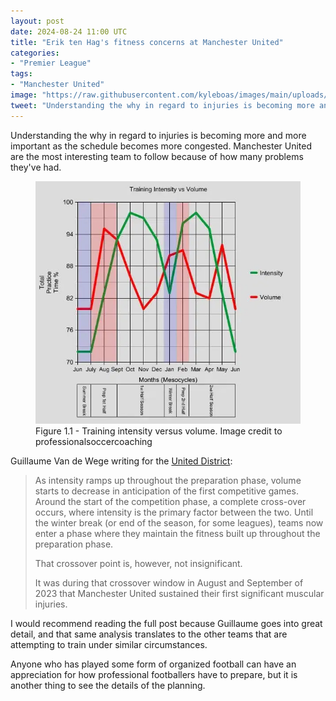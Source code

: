 ```yaml
---
layout: post
date: 2024-08-24 11:00 UTC
title: "Erik ten Hag's fitness concerns at Manchester United"
categories:
- "Premier League"
tags:
- "Manchester United"
image: "https://raw.githubusercontent.com/kyleboas/images/main/uploads/2024/08/24/Image-24Aug2024_01:25:20.png"
tweet: "Understanding the why in regard to injuries is becoming more and more important as the schedule becomes more congested. Manchester United are the most interesting team to follow because of how many problems they've had. @guillaumevdwege @UtdDistrict"
---
```


Understanding the why in regard to injuries is becoming more and more important as the schedule becomes more congested. Manchester United are the most interesting team to follow because of how many problems they've had.

<!---more--->

<figure>
    <img src="https://raw.githubusercontent.com/kyleboas/images/main/uploads/2024/08/24/Image-24Aug2024_01:17:39.png">
    <figcaption>Figure 1.1 - Training intensity versus volume. Image credit to professionalsoccercoaching</figcaption>
</figure>

Guillaume Van de Wege writing for the [United District](https://utddistrict.co.uk/man-utd-erik-ten-hag-injury-crisis-details/27/07/2024/):

> As intensity ramps up throughout the preparation phase, volume starts to decrease in anticipation of the first competitive games. Around the start of the competition phase, a complete cross-over occurs, where intensity is the primary factor between the two. Until the winter break (or end of the season, for some leagues), teams now enter a phase where they maintain the fitness built up throughout the preparation phase.
> 
> That crossover point is, however, not insignificant.
> 
> It was during that crossover window in August and September of 2023 that Manchester United sustained their first significant muscular injuries.

I would recommend reading the full post because Guillaume goes into great detail, and that same analysis translates to the other teams that are attempting to train under similar circumstances.

Anyone who has played some form of organized football can have an appreciation for how professional footballers have to prepare, but it is another thing to see the details of the planning. 